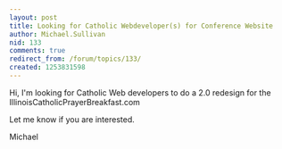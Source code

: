 ```yaml
---
layout: post
title: Looking for Catholic Webdeveloper(s) for Conference Website
author: Michael.Sullivan
nid: 133
comments: true
redirect_from: /forum/topics/133/
created: 1253831598
---
```

<p>Hi, I'm looking for Catholic Web developers to do a 2.0 redesign for the IllinoisCatholicPrayerBreakfast.com</p>
<p>Let me know if you are interested.&nbsp;</p>
<p>Michael&nbsp;</p>
